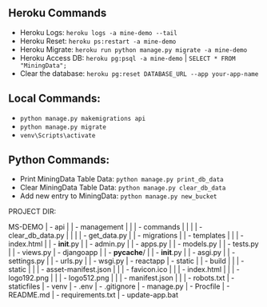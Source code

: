 ## Heroku Commands
- Heroku Logs: `heroku logs -a mine-demo --tail`   
- Heroku Reset: `heroku ps:restart -a mine-demo`
- Heroku Migrate: `heroku run python manage.py migrate -a mine-demo`
- Heroku Access DB: `heroku pg:psql -a mine-demo` | `SELECT * FROM "MiningData";`
- Clear the database: `heroku pg:reset DATABASE_URL --app your-app-name`


## Local Commands: 
- `python manage.py makemigrations api`
- `python manage.py migrate`
- `venv\Scripts\activate`

## Python Commands: 
- Print MiningData Table Data: `python manage.py print_db_data`
- Clear MiningData Table Data: `python manage.py clear_db_data`
- Add new entry to MiningData: `python manage.py new_bucket`




PROJECT DIR:

MS-DEMO
| - api
| | - management
| | | - commands
| | | | - clear_db_data.py
| | | | - get_data.py
| | - migrations
| | - templates
| | | - index.html 
| | - __init__.py
| | - admin.py
| | - apps.py
| | - models.py
| | - tests.py
| | - views.py 
| - djangoapp
| | - __pycache__/
| | - __init__.py
| | - asgi.py
| | - settings.py
| | - urls.py
| | - wsgi.py
| - reactapp
| - static
| | - build
| | | - static
| | | - asset-manifest.json
| | | - favicon.ico
| | | - index.html
| | | - logo192.png
| | | - logo512.png
| | | - manifest.json
| | | - robots.txt
| - staticfiles
| - venv
| - .env
| - .gitignore
| - manage.py
| - Procfile
| - README.md
| - requirements.txt
| - update-app.bat 
